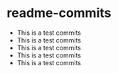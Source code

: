 # readme-commits
- This is a test commits
- This is a test commits
- This is a test commits
- This is a test commits
- This is a test commits
